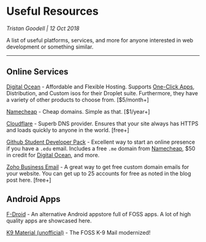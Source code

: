 # Useful Resources

_Tristan Goodell | 12 Oct 2018_

A list of useful platforms, services, and more for anyone interested in web development or something similar.

---

## Online Services

[Digital Ocean](http://pages.news.digitalocean.com/dcn/AyKQ30vur1Nt8H30LIWxk-j5xHmafGnoECQwn1ooO75-n4tuZXTwGdYjSIr5qbK0xTcckfnLm_U1fCT4uON9bg==/Y0Vs207XI00WN0236IE03D7) - Affordable and Flexible Hosting. Supports [One-Click Apps](https://www.digitalocean.com/products/one-click-apps/), Distribution, and Custom isos for their Droplet suite. Furthermore, they have a variety of other products to choose from. [$5/month+]

[Namecheap](https://www.namecheap.com/) - Cheap domains. Simple as that. [$1/year+]

[Cloudflare](https://www.cloudflare.com/) - Superb DNS provider. Ensures that your site always has HTTPS and loads quickly to anyone in the world. [free+]

[Github Student Developer Pack](https://education.github.com/pack/offers) - Excellent way to start an online presence if you have a `.edu` email. Includes a free `.me` domain from [Namecheap](https://www.namecheap.com/), $50 in credit for [Digital Ocean](http://pages.news.digitalocean.com/dcn/AyKQ30vur1Nt8H30LIWxk-j5xHmafGnoECQwn1ooO75-n4tuZXTwGdYjSIr5qbK0xTcckfnLm_U1fCT4uON9bg==/Y0Vs207XI00WN0236IE03D7), and more.

[Zoho Business Email](https://www.zoho.com/mail/index1.html) - A great way to get free custom domain emails for your website. You can get up to 25 accounts for free as noted in the blog post here. [free+]

## Android Apps

[F-Droid](https://f-droid.org/en/) - An alternative Android appstore full of FOSS apps. A lot of high quality apps are showcased here.

[K9 Material (unofficial)](https://f-droid.org/en/packages/com.fsck.k9.material/) - The FOSS K-9 Mail modernized!
